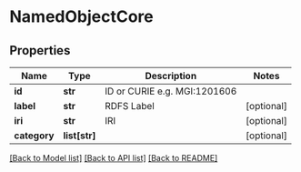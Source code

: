 # NamedObjectCore

## Properties
Name | Type | Description | Notes
------------ | ------------- | ------------- | -------------
**id** | **str** | ID or CURIE e.g. MGI:1201606 | 
**label** | **str** | RDFS Label | [optional] 
**iri** | **str** | IRI | [optional] 
**category** | **list[str]** |  | [optional] 

[[Back to Model list]](../README.md#documentation-for-models) [[Back to API list]](../README.md#documentation-for-api-endpoints) [[Back to README]](../README.md)

